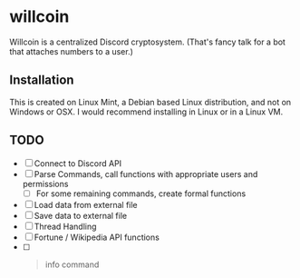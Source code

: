 # willcoin

Willcoin is a centralized Discord cryptosystem. (That's fancy talk for a bot that attaches numbers
to a user.)

## Installation

This is created on Linux Mint, a Debian based Linux distribution, and not on Windows or OSX. I would
recommend installing in Linux or in a Linux VM.

<!-- TODO: write more of an Installation Guide -->

## TODO

- [ ] Connect to Discord API
- [ ] Parse Commands, call functions with appropriate users and permissions
  - [ ] For some remaining commands, create formal functions
- [ ] Load data from external file
- [ ] Save data to external file
- [ ] Thread Handling
- [ ] Fortune / Wikipedia API functions
- [ ] >info command
